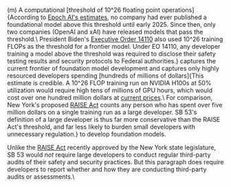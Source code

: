 (m) A computational [threshold of 10^26 floating point operations]{According to [Epoch AI's estimates](https://epoch.ai/data/notable-ai-models), no company had ever published a foundational model above this threshold until early 2025. Since then, only two companies (OpenAI and xAI) have released models that pass the threshold.\\
President Biden's [Executive Order 14110](https://www.govinfo.gov/content/pkg/FR-2023-11-01/pdf/2023-24283.pdf) also used 10^26 training FLOPs as the threshold for a frontier model. Under EO 14110, any developer training a model above the threshold was required to disclose their safety testing results and security protocols to Federal authorities.} captures the current frontier of foundation model development and captures only highly resourced developers spending [hundreds of millions of dollars]{This estimate is credible. A 10^26 FLOP training run on NVIDIA H100s at 50% utilization would require high tens of millions of GPU hours, which would cost over one hundred million dollars at [current prices](https://cloud.google.com/compute/gpus-pricing).\\
For comparison, New York's proposed [RAISE Act](https://www.nysenate.gov/legislation/bills/2025/A6453/amendment/A) counts any person who has spent over five million dollars on a single training run as a large developer. SB 53's definition of a large developer is thus far more conservative than the RAISE Act's threshold, and far less likely to burden small developers with unnecessary regulation.} to develop foundation models.

Unlike the [RAISE Act](https://www.nysenate.gov/legislation/bills/2025/A6453/amendment/A) recently approved by the New York state legislature, SB 53 would *not* require large developers to conduct regular third-party audits of their safety and security practices. But this paragraph does require developers to report whether and how they are conducting third-party audits or assessments.\\